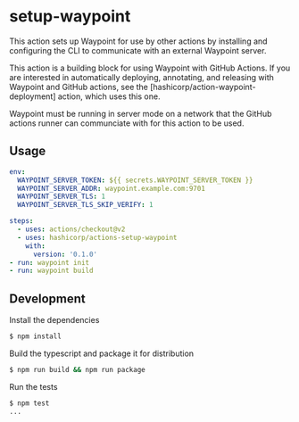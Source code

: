 # setup-waypoint

This action sets up Waypoint for use by other actions by
installing and configuring the CLI to communicate with an external
Waypoint server.

This action is a building block for using Waypoint with
GitHub Actions. If you are interested in automatically deploying,
annotating, and releasing with Waypoint and GitHub actions,
see the [hashicorp/action-waypoint-deployment] action, which uses this one.

Waypoint must be running in server mode on a network that the GitHub actions
runner can communciate with for this action to be used.

## Usage

```yaml
env:
  WAYPOINT_SERVER_TOKEN: ${{ secrets.WAYPOINT_SERVER_TOKEN }}
  WAYPOINT_SERVER_ADDR: waypoint.example.com:9701
  WAYPOINT_SERVER_TLS: 1
  WAYPOINT_SERVER_TLS_SKIP_VERIFY: 1

steps:
  - uses: actions/checkout@v2
  - uses: hashicorp/actions-setup-waypoint
    with:
      version: '0.1.0'
- run: waypoint init
- run: waypoint build
```

## Development

Install the dependencies

```bash
$ npm install
```

Build the typescript and package it for distribution

```bash
$ npm run build && npm run package
```

Run the tests

```bash
$ npm test
...
```
